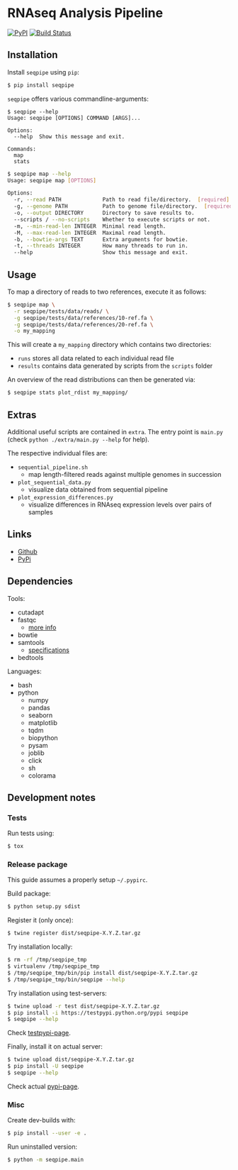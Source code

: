 # RNAseq Analysis Pipeline

[![PyPI](https://img.shields.io/pypi/v/seqpipe.svg?style=flat)]()
[![Build Status](https://travis-ci.org/kpj/SeqPipe.svg?branch=master)](https://travis-ci.org/kpj/SeqPipe)

## Installation

Install `seqpipe` using `pip`:
```bash
$ pip install seqpipe
```

`seqpipe` offers various commandline-arguments:
```
$ seqpipe --help
Usage: seqpipe [OPTIONS] COMMAND [ARGS]...

Options:
  --help  Show this message and exit.

Commands:
  map
  stats
```
```bash
$ seqpipe map --help
Usage: seqpipe map [OPTIONS]

Options:
  -r, --read PATH             Path to read file/directory.  [required]
  -g, --genome PATH           Path to genome file/directory.  [required]
  -o, --output DIRECTORY      Directory to save results to.
  --scripts / --no-scripts    Whether to execute scripts or not.
  -m, --min-read-len INTEGER  Minimal read length.
  -M, --max-read-len INTEGER  Maximal read length.
  -b, --bowtie-args TEXT      Extra arguments for bowtie.
  -t, --threads INTEGER       How many threads to run in.
  --help                      Show this message and exit.
```

## Usage

To map a directory of reads to two references, execute it as follows:
```bash
$ seqpipe map \
  -r seqpipe/tests/data/reads/ \
  -g seqpipe/tests/data/references/10-ref.fa \
  -g seqpipe/tests/data/references/20-ref.fa \
  -o my_mapping
```

This will create a `my_mapping` directory which contains two directories:
* `runs` stores all data related to each individual read file
* `results` contains data generated by scripts from the `scripts` folder

An overview of the read distributions can then be generated via:
```bash
$ seqpipe stats plot_rdist my_mapping/
```

## Extras

Additional useful scripts are contained in `extra`.
The entry point is `main.py` (check `python ./extra/main.py --help` for help).

The respective individual files are:
* `sequential_pipeline.sh`
  * map length-filtered reads against multiple genomes in succession
* `plot_sequential_data.py`
  * visualize data obtained from sequential pipeline
* `plot_expression_differences.py`
  * visualize differences in RNAseq expression levels over pairs of samples

## Links

* [Github](https://github.com/kpj/SeqPipe)
* [PyPi](https://pypi.python.org/pypi/seqpipe)

## Dependencies

Tools:
* cutadapt
* fastqc
  * [more info](http://www.bioinformatics.babraham.ac.uk/projects/fastqc/Help/3%20Analysis%20Modules/)
* bowtie
* samtools
  * [specifications](https://samtools.github.io/hts-specs/SAMv1.pdf)
* bedtools

Languages:
* bash
* python
  * numpy
  * pandas
  * seaborn
  * matplotlib
  * tqdm
  * biopython
  * pysam
  * joblib
  * click
  * sh
  * colorama

## Development notes

### Tests
Run tests using:
```bash
$ tox
```

### Release package
This guide assumes a properly setup `~/.pypirc`.

Build package:
```bash
$ python setup.py sdist
```

Register it (only once):
```bash
$ twine register dist/seqpipe-X.Y.Z.tar.gz
```

Try installation locally:
```bash
$ rm -rf /tmp/seqpipe_tmp
$ virtualenv /tmp/seqpipe_tmp
$ /tmp/seqpipe_tmp/bin/pip install dist/seqpipe-X.Y.Z.tar.gz
$ /tmp/seqpipe_tmp/bin/seqpipe --help
```

Try installation using test-servers:
```bash
$ twine upload -r test dist/seqpipe-X.Y.Z.tar.gz
$ pip install -i https://testpypi.python.org/pypi seqpipe
$ seqpipe --help
```

Check [testpypi-page](https://testpypi.python.org/pypi/seqpipe).

Finally, install it on actual server:
```bash
$ twine upload dist/seqpipe-X.Y.Z.tar.gz
$ pip install -U seqpipe
$ seqpipe --help
```

Check actual [pypi-page](https://pypi.python.org/pypi/seqpipe).

### Misc
Create dev-builds with:
```bash
$ pip install --user -e .
```

Run uninstalled version:
```bash
$ python -m seqpipe.main
```

